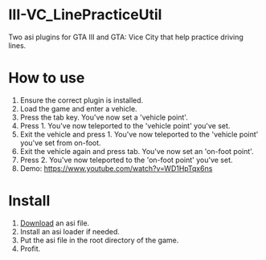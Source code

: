 # III-VC_LinePracticeUtil
Two asi plugins for GTA III and GTA: Vice City that help practice driving lines. 

# How to use
1. Ensure the correct plugin is installed.
2. Load the game and enter a vehicle.
3. Press the tab key. You've now set a 'vehicle point'.
4. Press 1. You've now teleported to the 'vehicle point' you've set.
5. Exit the vehicle and press 1. You've now teleported to the 'vehicle point' you've set from on-foot.
6. Exit the vehicle again and press tab. You've now set an 'on-foot point'.
7. Press 2. You've now teleported to the 'on-foot point' you've set.
8. Demo: https://www.youtube.com/watch?v=WD1HpTqx6ns

# Install
1. [Download](https://github.com/yuyumta/III-VC_LinePracticeUtil/releases/tag/1.0) an asi file.
2. Install an asi loader if needed.
3. Put the asi file in the root directory of the game.
4. Profit.
